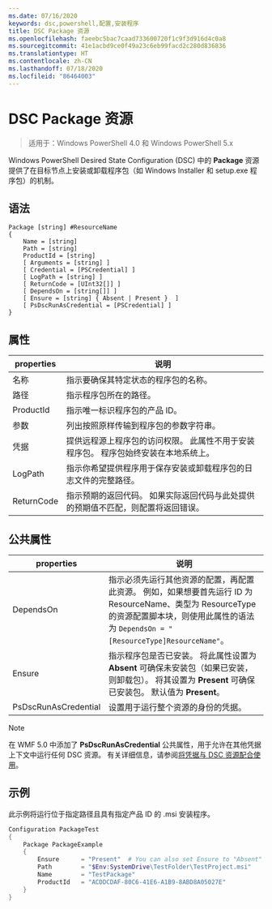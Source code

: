 ```yaml
---
ms.date: 07/16/2020
keywords: dsc,powershell,配置,安装程序
title: DSC Package 资源
ms.openlocfilehash: faeebc5bac7caad733600720f1c9f3d916d4c0a8
ms.sourcegitcommit: 41e1acbd9ce0f49a23c6eb99facd2c280d836836
ms.translationtype: HT
ms.contentlocale: zh-CN
ms.lasthandoff: 07/18/2020
ms.locfileid: "86464003"
---
```

# <a name="dsc-package-resource"></a>DSC Package 资源

> 适用于：Windows PowerShell 4.0 和 Windows PowerShell 5.x

Windows PowerShell Desired State Configuration (DSC) 中的 **Package** 资源提供了在目标节点上安装或卸载程序包（如 Windows Installer 和 setup.exe 程序包）的机制。

## <a name="syntax"></a>语法

```Syntax
Package [string] #ResourceName
{
    Name = [string]
    Path = [string]
    ProductId = [string]
    [ Arguments = [string] ]
    [ Credential = [PSCredential] ]
    [ LogPath = [string] ]
    [ ReturnCode = [UInt32[]] ]
    [ DependsOn = [string[]] ]
    [ Ensure = [string] { Absent | Present }  ]
    [ PsDscRunAsCredential = [PSCredential] ]
}
```

## <a name="properties"></a>属性

|properties |说明 |
|---|---|
|名称 |指示要确保其特定状态的程序包的名称。 |
|路径 |指示程序包所在的路径。 |
|ProductId |指示唯一标识程序包的产品 ID。 |
|参数 |列出按照原样传输到程序包的参数字符串。 |
|凭据 |提供远程源上程序包的访问权限。 此属性不用于安装程序包。 程序包始终安装在本地系统上。 |
|LogPath |指示你希望提供程序用于保存安装或卸载程序包的日志文件的完整路径。 |
|ReturnCode |指示预期的返回代码。 如果实际返回代码与此处提供的预期值不匹配，则配置将返回错误。 |

## <a name="common-properties"></a>公共属性

|properties |说明 |
|---|---|
|DependsOn |指示必须先运行其他资源的配置，再配置此资源。 例如，如果想要首先运行 ID 为 ResourceName、类型为 ResourceType 的资源配置脚本块，则使用此属性的语法为 `DependsOn = "[ResourceType]ResourceName"`。 |
|Ensure |指示程序包是否已安装。 将此属性设置为 **Absent** 可确保未安装包（如果已安装，则卸载包）。 将其设置为 **Present** 可确保已安装包。 默认值为 **Present**。 |
|PsDscRunAsCredential |设置用于运行整个资源的身份的凭据。 |

> [!NOTE]
> 在 WMF 5.0 中添加了 **PsDscRunAsCredential** 公共属性，用于允许在其他凭据上下文中运行任何 DSC 资源。 有关详细信息，请参阅[将凭据与 DSC 资源配合使用](../../../configurations/runasuser.md)。

## <a name="example"></a>示例

此示例将运行位于指定路径且具有指定产品 ID 的 .msi 安装程序。

```powershell
Configuration PackageTest
{
    Package PackageExample
    {
        Ensure      = "Present"  # You can also set Ensure to "Absent"
        Path        = "$Env:SystemDrive\TestFolder\TestProject.msi"
        Name        = "TestPackage"
        ProductId   = "ACDDCDAF-80C6-41E6-A1B9-8ABD8A05027E"
    }
}
```
